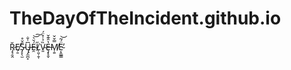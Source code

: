 # TheDayOfTheIncident.github.io
R̷̡̘̯̭̆E̸̹̱̕S̵̡̞̖̫̄̌̊Ų̶̡̼̪̝͆̍̐É̴̯̆͛͝͠L̸̜͈̹̱̜̋V̴͈̏̉̇̽̈́Ȩ̶͓̞̬̔̑͊̌M̸̜͍̿̌̌̕Ë̴͔̠͇͇́͂̕͝
